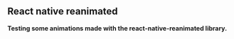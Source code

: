 ## React native reanimated
**Testing some animations made with the react-native-reanimated library.**


